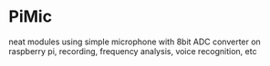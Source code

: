 # PiMic
neat modules using simple microphone with 8bit ADC converter on raspberry pi, recording, frequency analysis, voice recognition, etc
